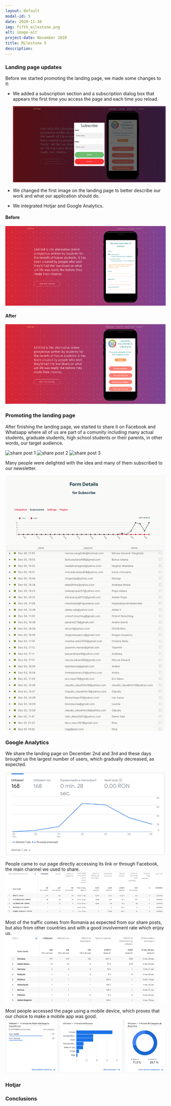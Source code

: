 ```yaml
---
layout: default
modal-id: 5
date: 2020-11-30
img: fifth_milestone.png
alt: image-alt
project-date: November 2020
title: Milestone 5
description: 
---
```


### Landing page updates
<div style="text-align: left;">
    <p>Before we started promoting the landing page, we made some changes to it:</p>
    <ul>
        <li>
            <p>We added a subscription section and a subscription dialog box that appears the first time you access the page and each time you reload.</p> 
            <img src="img/subscribe.PNG" style="align: left; padding:0 -20px 0 -20px;">
        </li>
        <li>
            <p>We changed the first image on the landing page to better describe our work and what our application should do.</p> 
        </li>
        <li>
            <p>We integrated Hotjar and Google Analytics.</p> 
        </li>
    </ul>
</div>

#### Before
![before changes](img/before.PNG)

#### After
![after changes](img/after.PNG)

### Promoting the landing page

After finishing the landing page, we started to share it on Facebook and Whatsapp where all of us are part of a comunity including many actual students, graduate students, high school students or their parents, in other words, our target audience.
<div>
    <img src="img/shere_post1.PNG" alt="share post 1" style="align: left; padding:0 -20px 0 -20px;" width="33%">
    <img src="img/shere_post2.PNG" alt="share post 2" style="align: left; padding:0 -20px 0 -20px;" width="33%">
    <img src="img/shere_post3.PNG" alt="share post 3" style="align: left; padding:0 -20px 0 -20px;" width="33%">
</div>

Many people were delighted with the idea and many of them subscribed to our newsletter.

![formspree](img/formspree.PNG)
![subscribers](img/subscribers.PNG)

### Google Analytics
We share the landing page on December 2nd and 3rd and these days brought us the largest number of users, which gradually decreased, as expected.

![users](img/users.PNG)

People came to our page directly accessing its link or through Facebook, the main channel we used to share.
![referral](img/referral.PNG)

Most of the traffic comes from Romania as expected from our share posts, but also from other countries and with a good involvement rate which enjoy us.
![countries](img/countries.PNG)

Most people accessed the page using a mobile device, which proves that our choice to make a mobile app was good.
![technologies](img/technologies.PNG)

### Hotjar

### Conclusions